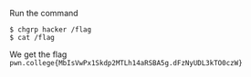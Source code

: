 Run the command
```
$ chgrp hacker /flag
$ cat /flag
```

We get the flag `pwn.college{MbIsVwPx1Skdp2MTLh14aRSBA5g.dFzNyUDL3kTO0czW}`